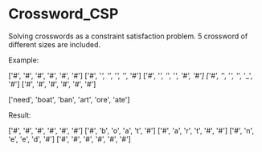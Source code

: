 # Crossword_CSP

Solving crosswords as a constraint satisfaction problem. 5 crossword of different sizes are included.

Example:

['#', '#', '#', '#', '#', '#']
['#', '_', '_', '_', '_', '#']
['#', '_', '_', '_', '#', '#']
['#', '_', '_', '_', '_', '#']
['#', '#', '#', '#', '#', '#']

['need', 'boat', 'ban', 'art', 'ore', 'ate']

Result:

['#', '#', '#', '#', '#', '#']
['#', 'b', 'o', 'a', 't', '#']
['#', 'a', 'r', 't', '#', '#']
['#', 'n', 'e', 'e', 'd', '#']
['#', '#', '#', '#', '#', '#']
